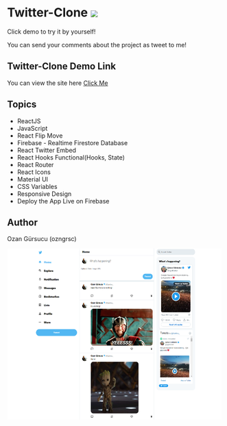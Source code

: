 # Twitter-Clone <a href = 'https://twitter.com/OznGrsc_'> <img width = '35px' align= 'center' src="https://raw.githubusercontent.com/rahulbanerjee26/githubAboutMeGenerator/main/icons/twitter.svg"/></a>

Click demo to try it by yourself!

You can send your comments about the project as tweet to me!

## Twitter-Clone Demo Link

You can view the site here
[Click Me](https://twitter-clone-ozngrsc.web.app/)

## Topics

- ReactJS
- JavaScript
- React Flip Move
- Firebase - Realtime Firestore Database
- React Twitter Embed
- React Hooks Functional(Hooks, State)
- React Router
- React Icons
- Material UI
- CSS Variables
- Responsive Design
- Deploy the App Live on Firebase



## Author

Ozan Gürsucu (ozngrsc)

<img src="src/screenshot.png"  width= 500px height= 400px>

